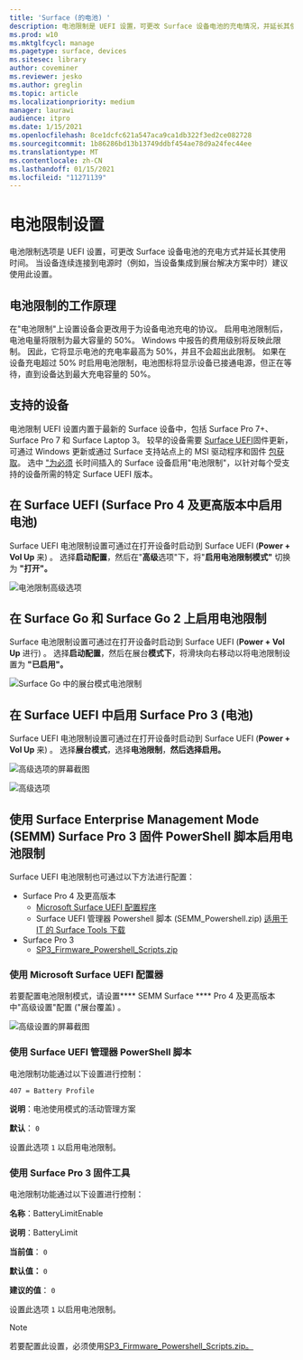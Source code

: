 ```yaml
---
title: 'Surface (的电池) '
description: 电池限制是 UEFI 设置，可更改 Surface 设备电池的充电情况，并延长其使用时间。
ms.prod: w10
ms.mktglfcycl: manage
ms.pagetype: surface, devices
ms.sitesec: library
author: coveminer
ms.reviewer: jesko
ms.author: greglin
ms.topic: article
ms.localizationpriority: medium
manager: laurawi
audience: itpro
ms.date: 1/15/2021
ms.openlocfilehash: 8ce1dcfc621a547aca9ca1db322f3ed2ce082728
ms.sourcegitcommit: 1b86286bd13b13749ddbf454ae78d9a24fec44ee
ms.translationtype: MT
ms.contentlocale: zh-CN
ms.lasthandoff: 01/15/2021
ms.locfileid: "11271139"
---
```

# 电池限制设置

电池限制选项是 UEFI 设置，可更改 Surface 设备电池的充电方式并延长其使用时间。 当设备连续连接到电源时（例如，当设备集成到展台解决方案中时）建议使用此设置。  

## 电池限制的工作原理

在"电池限制"上设置设备会更改用于为设备电池充电的协议。 启用电池限制后，电池电量将限制为最大容量的 50%。 Windows 中报告的费用级别将反映此限制。 因此，它将显示电池的充电率最高为 50%，并且不会超出此限制。 如果在设备充电超过 50% 时启用电池限制，电池图标将显示设备已接通电源，但正在等待，直到设备达到最大充电容量的 50%。  

## 支持的设备

电池限制 UEFI 设置内置于最新的 Surface 设备中，包括 Surface Pro 7+、Surface Pro 7 和 Surface Laptop 3。 较早的设备需要 [Surface UEFI](manage-surface-driver-and-firmware-updates.md)固件更新，可通过 Windows 更新或通过 Surface 支持站点上的 MSI 驱动程序和固件 [包获取](https://support.microsoft.com/help/4023482/surface-download-drivers-and-firmware-for-surface)。 选中 ["为必须](https://support.microsoft.com/help/4464941) 长时间插入的 Surface 设备启用"电池限制"，以针对每个受支持的设备所需的特定 Surface UEFI 版本。 

## 在 Surface UEFI (Surface Pro 4 及更高版本中启用电池) 

Surface UEFI 电池限制设置可通过在打开设备时启动到 Surface UEFI (**Power + Vol Up** 来) 。 选择**启动配置**，然后在"**高级**选项"下，将"**启用电池限制模式"** 切换为 **"打开"。**  

![电池限制高级选项](images/enable-bl.png) 

## 在 Surface Go 和 Surface Go 2 上启用电池限制
Surface 电池限制设置可通过在打开设备时启动到 Surface UEFI (**Power + Vol Up** 进行) 。 选择**启动配置**，然后在展台**模式下**，将滑块向右移动以将电池限制设置为 **"已启用"。**  

![Surface Go 中的展台模式电池限制](images/go-batterylimit.png) 

## 在 Surface UEFI 中启用 Surface Pro 3 (电池) 

Surface UEFI 电池限制设置可通过在打开设备时启动到 Surface UEFI (**Power + Vol Up** 来) 。 选择**展台模式**，选择**电池限制**，**然后选择启用。**

![高级选项的屏幕截图](images/enable-bl-sp3.png) 

![高级选项](images/enable-bl-sp3-2.png) 

## 使用 Surface Enterprise Management Mode (SEMM) Surface Pro 3 固件 PowerShell 脚本启用电池限制

Surface UEFI 电池限制也可通过以下方法进行配置：

- Surface Pro 4 及更高版本 
    - [Microsoft Surface UEFI 配置程序](https://docs.microsoft.com/surface/surface-enterprise-management-mode)  
    - Surface UEFI 管理器 Powershell 脚本 (SEMM_Powershell.zip) [适用于 IT 的 Surface Tools 下载](https://www.microsoft.com/download/details.aspx?id=46703)
- Surface Pro 3 
    - [SP3_Firmware_Powershell_Scripts.zip](https://www.microsoft.com/download/details.aspx?id=46703)

### 使用 Microsoft Surface UEFI 配置器

若要配置电池限制模式，请设置**** SEMM Surface **** Pro 4 及更高版本中"高级设置"配置 ("展台覆盖) 。

![高级设置的屏幕截图](images/semm-bl.png)

### 使用 Surface UEFI 管理器 PowerShell 脚本

电池限制功能通过以下设置进行控制：  

`407 = Battery Profile`

**说明**：电池使用模式的活动管理方案

**默认**：  `0` 

设置此选项 `1` 以启用电池限制。

### 使用 Surface Pro 3 固件工具

电池限制功能通过以下设置进行控制：  

**名称**：BatteryLimitEnable

**说明**：BatteryLimit

**当前值**：  `0` 

**默认值：** `0`

**建议的值**： `0` 

设置此选项 `1` 以启用电池限制。

>[!NOTE]
>若要配置此设置，必须使用[SP3_Firmware_Powershell_Scripts.zip。 ](https://www.microsoft.com/download/details.aspx?id=46703) 


